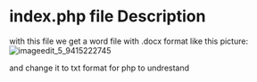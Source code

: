
# index.php file Description

with this file we get a word file with .docx format like this picture:
![imageedit_5_9415222745](https://user-images.githubusercontent.com/95680946/145019679-ebb8c8f8-712f-48c7-a037-5022a531680e.png)

and change it to txt format for php to undrestand
